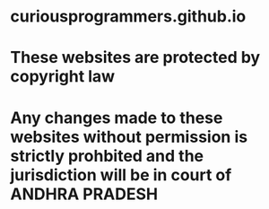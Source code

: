 # curiousprogrammers.github.io
# These websites are protected by copyright law
# Any changes made to these websites without permission is strictly prohbited and the jurisdiction will be in court of ANDHRA PRADESH
